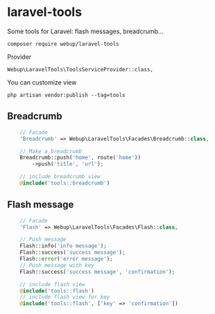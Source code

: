 # laravel-tools

Some tools for Laravel: flash messages, breadcrumb...

```shell
composer require webup/laravel-tools
```

Provider
```
Webup\LaravelTools\ToolsServiceProvider::class,
```

You can customize view

```
php artisan vendor:publish --tag=tools
```

## Breadcrumb

```php
    // Facade
    'Breadcrumb' => Webup\LaravelTools\Facades\Breadcrumb::class,

    // Make a breadcrumb
    Breadcrumb::push('home', route('home'))
        ->push('title', 'url');

    // include breadcrumb view
    @include('tools::breadcrumb')
```

## Flash message

```php
    // Facade
    'Flash' => Webup\LaravelTools\Facades\Flash::class,

    // Push message
    Flash::info('info message');
    Flash::success('success message');
    Flash::error('error message');
    // Push message with key
    Flash::success('success message', 'confirmation');

    // include flash view
    @include('tools::flash')
    // include flash view for key
    @include('tools::flash', ['key' => 'confirmation'])
```
